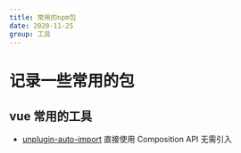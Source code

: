 ```yaml
---
title: 常用的npm包
date: 2020-11-25
group: 工具
---
```


# 记录一些常用的包

## vue 常用的工具

- [unplugin-auto-import](https://github.com/antfu/unplugin-auto-import) 直接使用 Composition API 无需引入

